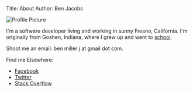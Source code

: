 Title: About
Author: Ben Jacobs

![Profile Picture](./images/benjacobs.jpg)

I'm a software developer living and working in sunny Fresno, California. I'm originally from Goshen, Indiana, where I grew up and went to [school](http://www.goshen.edu).

Shoot me an email: ben miller j at gmail dot com.

Find me Elsewhere:

- [Facebook](https://www.facebook.com/benmillerjacobs)
- [Twitter](http://twitter.com/benmjacobs)
- [Stack Overflow](http://stackoverflow.com/users/994466/bpmj)